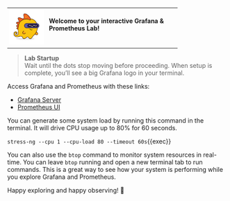 <table style="border-collapse: collapse; margin-bottom: 8px;">
  <tr>
    <td style="padding: 4px;">
      <img src="./images/grot.png"
           alt="Grot the Grafana Dino"
           style="float: left; max-width: 80px; margin: 0 12px 4px 0;" />
      <span style="display: inline-block; height: 12px;"></span><br />
      <strong>Welcome to your interactive Grafana & Prometheus Lab!</strong>
    </td>
  </tr>
</table>

> **Lab Startup**  
> Wait until the dots stop moving before proceeding. When setup is complete, you’ll see a big Grafana logo in your terminal.


Access Grafana and Prometheus with these links:

- [Grafana Server]({{TRAFFIC_HOST1_3000}})
- [Prometheus UI]({{TRAFFIC_HOST1_9090}})

You can generate some system load by running this command in the terminal. It will drive CPU usage up to 80% for 60 seconds.

`stress-ng --cpu 1 --cpu-load 80 --timeout 60s`{{exec}}

You can also use the `btop` command to monitor system resources in real-time. You can leave `btop` running and open a new terminal tab to run commands. This is a great way to see how your system is performing while you explore Grafana and Prometheus.

Happy exploring and happy observing! 🎉
